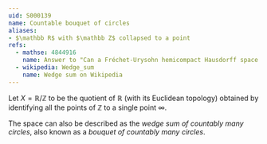 ```yaml
---
uid: S000139
name: Countable bouquet of circles
aliases:
- $\mathbb R$ with $\mathbb Z$ collapsed to a point
refs:
  - mathse: 4844916
    name: Answer to "Can a Fréchet-Urysohn hemicompact Hausdorff space fail to be locally compact?"
  - wikipedia: Wedge_sum
    name: Wedge sum on Wikipedia
---
```


Let $X=\mathbb R/\mathbb Z$ to be the quotient of $\mathbb R$ (with its Euclidean topology) obtained by identifying all the points of $\mathbb Z$ to a single point $\infty$.

The space can also be described as the *wedge sum of countably many circles*, also known as a *bouquet of countably many circles*.
